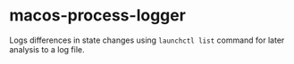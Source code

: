 # macos-process-logger
Logs differences in state changes using `launchctl list` command for later analysis to a log file.
